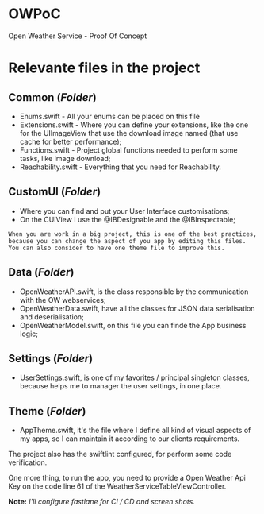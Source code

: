 # OWPoC

Open Weather Service - Proof Of Concept


# Relevante files in the project

## Common (*Folder*)

* Enums.swift - All your enums can be placed on this file
* Extensions.swift - Where you can define your extensions, like the one for the UIImageView that use the download image named (that use cache for better performance);
* Functions.swift - Project global functions needed to perform some tasks, like image download; 
* Reachability.swift - Everything that you need for Reachability.

## CustomUI (*Folder*)

* Where you can find and put your User Interface customisations;
* On the CUIView I use the @IBDesignable and the @IBInspectable;

```
When you are work in a big project, this is one of the best practices, because you can change the aspect of you app by editing this files. You can also consider to have one theme file to improve this.
```

## Data (*Folder*)

* OpenWeatherAPI.swift, is the class responsible by the communication with the OW webservices;
* OpenWeatherData.swift, have all the classes for JSON data serialisation and deserialisation;
* OpenWeatherModel.swift, on this file you can finde the App business logic;

## Settings (*Folder*)

* UserSettings.swift, is one of my favorites / principal singleton classes, because helps me to manager the user settings, in one place.

## Theme (*Folder*)

* AppTheme.swift, it's the file where I define all kind of visual aspects of my apps, so I can maintain it according to our clients requirements.


The project also has the swiftlint configured, for perform some code verification.

One more thing, to run the app, you need to provide a Open Weather Api Key on the code line 61 of the WeatherServiceTableViewController.

**Note:** *I'll configure fastlane for CI / CD and screen shots.*
